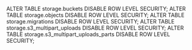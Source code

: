 ALTER TABLE storage.buckets DISABLE ROW LEVEL SECURITY;
ALTER TABLE storage.objects DISABLE ROW LEVEL SECURITY;
ALTER TABLE storage.migrations DISABLE ROW LEVEL SECURITY;
ALTER TABLE storage.s3_multipart_uploads DISABLE ROW LEVEL SECURITY;
ALTER TABLE storage.s3_multipart_uploads_parts DISABLE ROW LEVEL SECURITY;